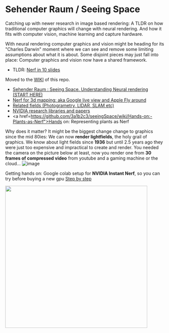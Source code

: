 # Sehender Raum / Seeing Space
Catching up with newer research in image based rendering: A TLDR on how traditional computer graphics will change with neural rendering. And how it fits with computer vision, machine learning and capture hardware.

With neural rendering computer graphics and vision might be heading for its "Charles Darwin" moment where we can see and remove some limiting assumptions about what it is about. Some disjoint pieces may just fall into place: Computer graphics and vision now have a shared framework.

* TLDR: <a href="https://docs.google.com/presentation/d/1eXI6p4hGbzW6OoX3S7gc-nZbHLf5bjqtqY36pFTXLOc/edit?usp=sharing">Nerf in 10 slides</a>
 
Moved to the <a href="https://github.com/3a1b2c3/seeingSpace/wiki">WIKI</a> of this repo.
* <a href="https://github.com/3a1b2c3/seeingSpace/wiki/Sehender-Raum-:-Seeing-Space-(START-READING-HERE)">Sehender Raum : Seeing Space. Understanding Neural rendering (START HERE)</a>
* <a href="https://github.com/3a1b2c3/seeingSpace/wiki/Nerf-for-3d-mapping:-aka-Google-live-view-and-Apple-Fly-around">Nerf for 3d mapping: aka Google live view and Apple Fly around</a>
* <a href="https://github.com/3a1b2c3/seeingSpace/wiki/Related-fields-(Photogrametry,-LIDAR,-SLAM-etc">Related fields (Photogrametry, LIDAR, SLAM etc)</a>
* <a href="https://github.com/3a1b2c3/seeingSpace/wiki/Instant-ngp,-nvdiffrec-and-Kaolin-wisp-library">NVIDIA research libraries and papers</a>
* <a href=https://github.com/3a1b2c3/seeingSpace/wiki/Hands-on:-Plants-as-Nerf">Hands on: Representing plants as Nerf</a>

Why does it matter? It might be the biggest change change to graphics since the mid 80ies: We can now **render lightfields**, the holy grail of graphics. We know about light fields since **1936** but until 2.5 years ago they were just too expensive and impractical to create and render. You needed the camera on the picture below at least, now you render one from **30 frames of compressed video** from youtube and a gaming machine or the cloud...
![image](https://user-images.githubusercontent.com/74843139/173516914-cc56b3d4-8fff-49d3-968a-2ea47e259de9.png)




Getting hands on: Google colab setup for **NVIDIA Instant Nerf**, 
so you can  try before buying a new gpu <a href="https://github.com/3a1b2c3/seeingSpace/wiki/NVIDIA-instant-Nerf-on-google-colab,-train-a-nerf-without-a-massive-gpu">Step by step</a>


<img src="https://user-images.githubusercontent.com/74843139/172032036-f33a63f2-6a88-4ae5-b8df-fbbb72463592.png" width=450>

